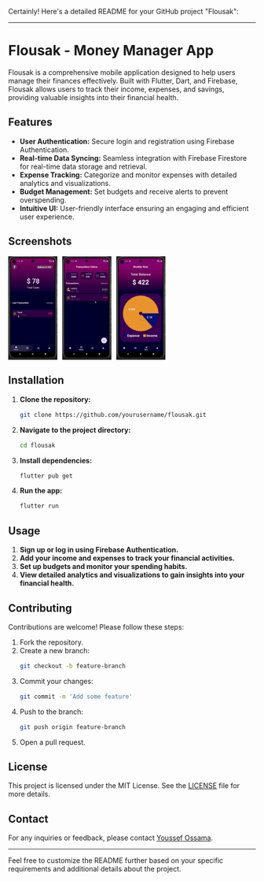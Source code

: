 Certainly! Here's a detailed README for your GitHub project "Flousak":

---

# Flousak - Money Manager App

Flousak is a comprehensive mobile application designed to help users manage their finances effectively. Built with Flutter, Dart, and Firebase, Flousak allows users to track their income, expenses, and savings, providing valuable insights into their financial health.

## Features

- **User Authentication:** Secure login and registration using Firebase Authentication.
- **Real-time Data Syncing:** Seamless integration with Firebase Firestore for real-time data storage and retrieval.
- **Expense Tracking:** Categorize and monitor expenses with detailed analytics and visualizations.
- **Budget Management:** Set budgets and receive alerts to prevent overspending.
- **Intuitive UI:** User-friendly interface ensuring an engaging and efficient user experience.

## Screenshots

<div style="display: flex; flex-wrap: wrap; gap: 10px;">
    <img src="screenshots/home.jpg" alt="Home Screen" width="100"/>
    <img src="screenshots/history.jpg" alt="History Screen" width="100"/>
    <img src="screenshots/stats.jpg" alt="Stats Screen" width="100"/>
</div>


## Installation

1. **Clone the repository:**
    ```bash
    git clone https://github.com/yourusername/flousak.git
    ```
2. **Navigate to the project directory:**
    ```bash
    cd flousak
    ```
3. **Install dependencies:**
    ```bash
    flutter pub get
    ```
4. **Run the app:**
    ```bash
    flutter run
    ```

## Usage

1. **Sign up or log in using Firebase Authentication.**
2. **Add your income and expenses to track your financial activities.**
3. **Set up budgets and monitor your spending habits.**
4. **View detailed analytics and visualizations to gain insights into your financial health.**

## Contributing

Contributions are welcome! Please follow these steps:

1. Fork the repository.
2. Create a new branch:
    ```bash
    git checkout -b feature-branch
    ```
3. Commit your changes:
    ```bash
    git commit -m 'Add some feature'
    ```
4. Push to the branch:
    ```bash
    git push origin feature-branch
    ```
5. Open a pull request.

## License

This project is licensed under the MIT License. See the [LICENSE](LICENSE) file for more details.

## Contact

For any inquiries or feedback, please contact [Youssef Ossama](mailto:youssefossama210@gmail.com).

---

Feel free to customize the README further based on your specific requirements and additional details about the project.
